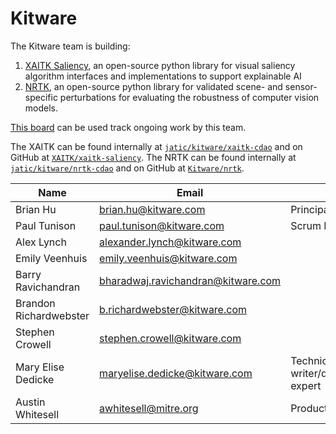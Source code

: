 # Kitware

The Kitware team is building:

1. [XAITK Saliency](../products/xaitk.md), an open-source python library for visual saliency algorithm interfaces and implementations to support explainable AI
2. [NRTK](../products/nrtk.md), an open-source python library for validated scene- and sensor-specific perturbations for evaluating the robustness of computer vision models.

[This board](https://gitlab.jatic.net/groups/jatic/kitware/-/boards) can be used track ongoing work by this team. 

The XAITK can be found internally at [`jatic/kitware/xaitk-cdao`](https://gitlab.jatic.net/jatic/kitware/xaitk-cdao) and on GitHub at [`XAITK/xaitk-saliency`](https://github.com/XAITK/xaitk-saliency/). The NRTK can be found internally at [`jatic/kitware/nrtk-cdao`](https://gitlab.jatic.net/jatic/kitware/nrtk-cdao) and on GitHub at [`Kitware/nrtk`](https://github.com/Kitware/nrtk/).

| Name | Email | Role |
| ---- | ----- | ---- |
| Brian Hu | <brian.hu@kitware.com> | Principal Investigator |
| Paul Tunison | <paul.tunison@kitware.com> | Scrum Master |
| Alex Lynch | <alexander.lynch@kitware.com> | | 
| Emily Veenhuis | <emily.veenhuis@kitware.com> | |
| Barry Ravichandran | <bharadwaj.ravichandran@kitware.com> | |
| Brandon Richardwebster | <b.richardwebster@kitware.com> | |
| Stephen Crowell | <stephen.crowell@kitware.com> | |
| Mary Elise Dedicke | <maryelise.dedicke@kitware.com> | Technical writer/documentation expert |
| Austin Whitesell | <awhitesell@mitre.org> | Product Owner |
